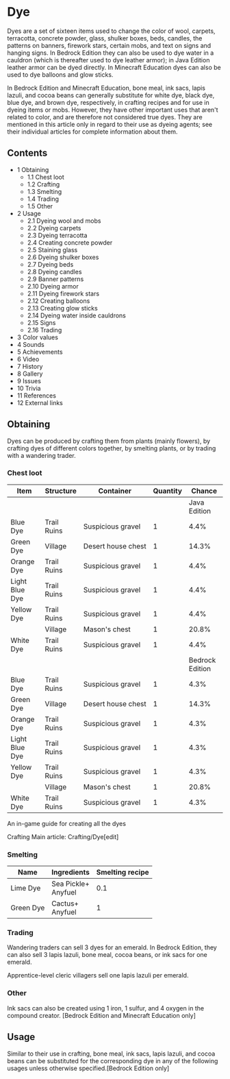 # Dye
Dyes are a set of sixteen items used to change the color of wool, carpets, terracotta, concrete powder, glass, shulker boxes, beds, candles, the patterns on banners, firework stars, certain mobs, and text on signs and hanging signs. In Bedrock Edition they can also be used to dye water in a cauldron (which is thereafter used to dye leather armor); in Java Edition leather armor can be dyed directly. In Minecraft Education dyes can also be used to dye balloons and glow sticks.

In Bedrock Edition and Minecraft Education, bone meal, ink sacs, lapis lazuli, and cocoa beans can generally substitute for white dye, black dye, blue dye, and brown dye, respectively, in crafting recipes and for use in dyeing items or mobs. However, they have other important uses that aren't related to color, and are therefore not considered true dyes. They are mentioned in this article only in regard to their use as dyeing agents; see their individual articles for complete information about them.

## Contents
- 1 Obtaining
	- 1.1 Chest loot
	- 1.2 Crafting
	- 1.3 Smelting
	- 1.4 Trading
	- 1.5 Other
- 2 Usage
	- 2.1 Dyeing wool and mobs
	- 2.2 Dyeing carpets
	- 2.3 Dyeing terracotta
	- 2.4 Creating concrete powder
	- 2.5 Staining glass
	- 2.6 Dyeing shulker boxes
	- 2.7 Dyeing beds
	- 2.8 Dyeing candles
	- 2.9 Banner patterns
	- 2.10 Dyeing armor
	- 2.11 Dyeing firework stars
	- 2.12 Creating balloons
	- 2.13 Creating glow sticks
	- 2.14 Dyeing water inside cauldrons
	- 2.15 Signs
	- 2.16 Trading
- 3 Color values
- 4 Sounds
- 5 Achievements
- 6 Video
- 7 History
- 8 Gallery
- 9 Issues
- 10 Trivia
- 11 References
- 12 External links

## Obtaining
Dyes can be produced by crafting them from plants (mainly flowers), by crafting dyes of different colors together, by smelting plants, or by trading with a wandering trader.

### Chest loot
| Item           | Structure   | Container          | Quantity | Chance          |
|----------------|-------------|--------------------|----------|-----------------|
|                |             |                    |          | Java Edition    |
| Blue Dye       | Trail Ruins | Suspicious gravel  | 1        | 4.4%            |
| Green Dye      | Village     | Desert house chest | 1        | 14.3%           |
| Orange Dye     | Trail Ruins | Suspicious gravel  | 1        | 4.4%            |
| Light Blue Dye | Trail Ruins | Suspicious gravel  | 1        | 4.4%            |
| Yellow Dye     | Trail Ruins | Suspicious gravel  | 1        | 4.4%            |
|                | Village     | Mason's chest      | 1        | 20.8%           |
| White Dye      | Trail Ruins | Suspicious gravel  | 1        | 4.4%            |
|                |             |                    |          | Bedrock Edition |
| Blue Dye       | Trail Ruins | Suspicious gravel  | 1        | 4.3%            |
| Green Dye      | Village     | Desert house chest | 1        | 14.3%           |
| Orange Dye     | Trail Ruins | Suspicious gravel  | 1        | 4.3%            |
| Light Blue Dye | Trail Ruins | Suspicious gravel  | 1        | 4.3%            |
| Yellow Dye     | Trail Ruins | Suspicious gravel  | 1        | 4.3%            |
|                | Village     | Mason's chest      | 1        | 20.8%           |
| White Dye      | Trail Ruins | Suspicious gravel  | 1        | 4.3%            |

An in-game guide for creating all the dyes

Crafting
Main article: Crafting/Dye[edit]

### Smelting
| Name      | Ingredients             | Smelting recipe |
|-----------|-------------------------|-----------------|
| Lime Dye  | Sea Pickle+<br/>Anyfuel | 0.1             |
| Green Dye | Cactus+<br/>Anyfuel     | 1               |

### Trading
Wandering traders can sell 3 dyes for an emerald. In Bedrock Edition, they can also sell 3 lapis lazuli, bone meal, cocoa beans, or ink sacs for one emerald.

Apprentice-level cleric villagers sell one lapis lazuli per emerald.

### Other
Ink sacs can also be created using 1 iron, 1 sulfur, and 4 oxygen in the compound creator. ‌[Bedrock Edition and Minecraft Education  only]

## Usage
Similar to their use in crafting, bone meal, ink sacs, lapis lazuli, and cocoa beans can be substituted for the corresponding dye in any of the following usages unless otherwise specified.‌[Bedrock Edition  only]

